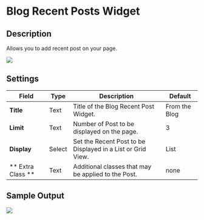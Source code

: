 # Blog Recent Posts Widget

## Description

Allows you to add recent post on your page.

![](http://transvelo.github.io/docs/sportexx/images/vc-blog-recent-post-settings.png)

## Settings

| Field | Type | Description | Default
| -- | -- | -- | -- |
| **Title** | Text | Title of the Blog Recent Post Widget. | From the Blog
| **Limit** | Text | Number of Post to be displayed on the page. | 3
| **Display** | Select | Set the Recent Post to be Displayed in a List or Grid View.  | List
| ** Extra Class ** | Text | Additional classes that may be applied to the Post. | none

## Sample Output

![](http://transvelo.github.io/docs/sportexx/images/vc-blog-recent-post-output.png)
